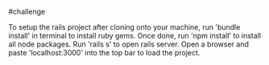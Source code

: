 #challenge

To setup the rails project after cloning onto your machine, run 'bundle install' in terminal to install ruby gems.
Once done, run 'npm install' to install all node packages.
Run 'rails s' to open rails server. Open a browser and paste 'localhost:3000' into the top bar to load the project.
